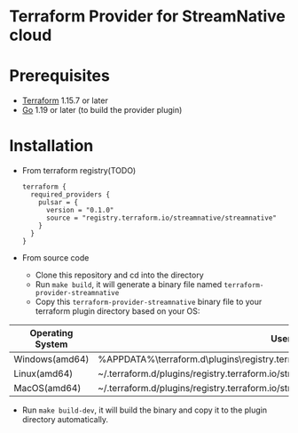 # Terraform Provider for StreamNative cloud

# Prerequisites

- [Terraform](https://www.terraform.io/downloads.html) 1.15.7 or later
- [Go](https://golang.org/doc/install) 1.19 or later (to build the provider plugin)

# Installation

- From terraform registry(TODO)

  ```hcl
  terraform {
    required_providers {
      pulsar = {
        version = "0.1.0"
        source = "registry.terraform.io/streamnative/streamnative"
      }
    }
  }
  ```

- From source code

    - Clone this repository and cd into the directory
    - Run `make build`, it will generate a binary file named `terraform-provider-streamnative`
    - Copy this `terraform-provider-streamnative` binary file to your terraform plugin directory based on your OS:

| Operating System | User plugins directory                                                                        |
| ---------------- | --------------------------------------------------------------------------------------------- |
| Windows(amd64)   | %APPDATA%\terraform.d\plugins\registry.terraform.io\streamnative\streamnative\0.1.0\windows_amd64\  |
| Linux(amd64)     | ~/.terraform.d/plugins/registry.terraform.io/streamnative/streamnative/0.1.0/linux_amd64/           |
| MacOS(amd64)     | ~/.terraform.d/plugins/registry.terraform.io/streamnative/streamnative/0.1.0/darwin_amd64/          |

- Run `make build-dev`, it will build the binary and copy it to the plugin directory automatically.